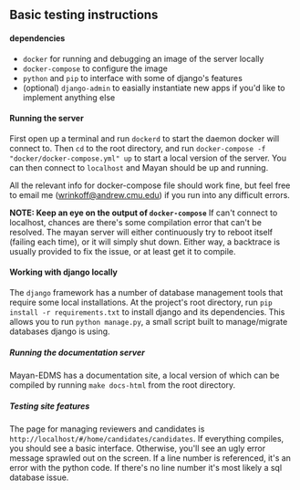 ## Basic testing instructions

#### dependencies
- `docker` for running and debugging an image of the server locally
- `docker-compose` to configure the image
- `python` and `pip` to interface with some of django's features
- (optional) `django-admin` to easially instantiate new apps if you'd like to implement anything else  

#### Running the server
First open up a terminal and run `dockerd` to start the daemon docker will connect to.
Then `cd` to the root directory, and run `docker-compose -f "docker/docker-compose.yml" up` to start a local version of the server. You can then connect to `localhost` and Mayan should be up and running. 

All the relevant info for docker-compose file should work fine, but feel free to email me (wrinkoff@andrew.cmu.edu) if you run into any difficult errors.

**NOTE: Keep an eye on the output of `docker-compose`**
If can't connect to localhost, chances are there's some compilation error that can't be resolved. The mayan server will either continuously try to reboot itself (failing each time), or it will simply shut down.
Either way, a backtrace is usually provided to fix the issue, or at least get it to compile.

#### Working with django locally
The `django` framework has a number of database management tools that require some local installations.
At the project's root directory, run `pip install -r requirements.txt` to install django and its dependencies. This allows you to run `python manage.py`, a small script built to manage/migrate databases django is using.

##### Running the documentation server
Mayan-EDMS has a documentation site, a local version of which can be compiled by running `make docs-html` from the root directory.

##### Testing site features
The page for managing reviewers and candidates is `http://localhost/#/home/candidates/candidates`.
If everything compiles, you should see a basic interface.
Otherwise, you'll see an ugly error message sprawled out on the screen. If a line number is referenced, it's an error with the python code. If there's no line number it's most likely a sql database issue.


